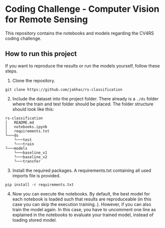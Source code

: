 <!-- TODO:

Repository
- Run notebooks with clean output
- README instruction:
    - How to run this project?
    -  -->

# Coding Challenge - Computer Vision for Remote Sensing

This repository contains the notebooks and models regarding the CV4RS coding challenge.


## How to run this project

If you want to reproduce the results or run the models yourself, follow these steps.

1. Clone the repository.
```
git clone https://github.com/jakhac/rs-classification
```

2. Include the dataset into the project folder. There already is a `./ds` folder where the train and test folder should be placed. The folder structure should look like this:

```
rs-classification
│   README.md
│   notebooks.ipynb
│   requirements.txt
└───ds
    └───test
    └───train
└───models
    └───baseline_v1
    └───baseline_v2
    └───transfer
```

3. Install the required packages. A requirements.txt containing all used imports file is provided.
```
pip install -r requirements.txt
```

4. Now you can execute the notebooks. By default, the best model for each notebook is loaded such that results are reproduceable (in this case you can skip the execution training..). However, if you can also train the model again. In this case, you have to uncomment one line as explained in the notebooks to evaluate your trained model, instead of loading stored model.



